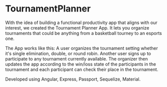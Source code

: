 # TournamentPlanner

With the idea of building a functional productivity app that aligns with our interest, we created the Tournament Planner App. It lets you organize tournaments that could be anything from a basketball tourney to an esports one. 

The App works like this: A user organizes the tournament setting whether it's single elimination, double, or round robin. Another user signs up to participate to any tournament currently available. The organizer then updates the app according to the win/loss state of the participants in the tournament and each participant can check their place in the tournament.

Developed using Angular, Express, Passport, Sequelize, Material.
